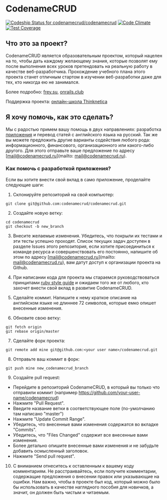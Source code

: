 # CodenameCRUD
[![Codeship Status for codenamecrud/codenamecrud](https://codeship.com/projects/60db15a0-dae1-0132-35e9-7e6cf4be967c/status?branch=master)](https://codeship.com/projects/79439)
[![Code Climate](https://codeclimate.com/github/codenamecrud/codenamecrud/badges/gpa.svg)](https://codeclimate.com/github/codenamecrud/codenamecrud)
[![Test Coverage](https://codeclimate.com/github/codenamecrud/codenamecrud/badges/coverage.svg)](https://codeclimate.com/github/codenamecrud/codenamecrud/coverage)
## Что это за проект?

CodenameCRUD является образовательным проектом, который нацелен на то, чтобы дать каждому желающему знания, которые позволят ему после выполнения всех уроков претендовать на реальную работу в качестве веб-разработчика. Прохождение учебного плана этого проекта станет отличным стартом в изучении веб-разработки даже для тех, кто никогда ею не занимался.

Более подробно: [frey.su](http://frey.su/codenamecrud-free-web-development-courses), [onrails.club](http://onrails.club/t/codenamecrud/346)

Поддержка проекта: [онлайн-школа Thinknetica](http://thinknetica.com)

## Я хочу помочь, как это сделать?

Мы с радостью примем вашу помощь в двух направлениях: разработка [приложения](https://github.com/codenamecrud/codenamecrud) и перевод статей с английского языка на русский. Так же вы можете предложить другие варианты содействия любого рода: информационного, финансового, организационного или какого-либо другого. Для этого отправьте ваше предложение по адресу [mail@codenamecrud.ru](mailto: mail@codenamecrud.ru).

### Как помочь с разработкой приложения?

Если вы хотите внести свой вклад в само приложение, проделайте следующие шаги:

1. Склонируйте репозиторий на свой компьютер:

```
git clone git@github.com:codenamecrud/codenamecrud.git
```

2. Создайте новую ветку:

```
cd codenamecrud
git checkout -b new_branch
```

3. Внесите желаемые изменения. Убедитесь, что покрыли их тестами и эти тесты успешно проходят.
Список текущих задач доступен в разделе Issues этого репозитория, если хотите присоединиться к команде ресурса и совершенствовать его постоянно, напишите об этом по адресу [mail@codenamecrud.ru](mailto: mail@codenamecrud.ru), вам датут доступ к организации проекта на Github.

4. При написании кода для проекта мы стараемся руководствоваться принципами [ruby style guide](https://github.com/arbox/ruby-style-guide/blob/master/README-ruRU.md) и ожидаем того же от любого, кто захочет внести свой вклад в развитие CodenameCRUD.

5. Сделайте коммит. Напишите к нему краткое описание на английском языке не длиннее 72 символов, которые емко опишет внесенные изменения.

6. Обновите свою ветку:

```
git fetch origin
git rebase origin/master
```

7. Сделайте форк проекта:

```
git remote add mine git@github.com:<your user name>/codenamecrud.git

```

8. Отправьте ваш коммит в форк:

```
git push mine new_codenamecrud_branch
```

9. Создайте pull request:

 - Перейдите в репозиторий CodenameCRUD, в который вы только что отправили коммит (например https://github.com/your-user-name/codenamecrud)
 - Нажмите "Pull Request".
 - Введите название ветки в соответствующее поле (по-умолчанию там написано "master")
 - Нажмите "Update Commit Range".
 - Убедитесь, что внесенные вами изменения содержатся во вкладке "Commits".
 - Убедитесь, что "Files Changed" содержит все внесенные вами изменения.
 - Более детально опишите внесенные вами изменения и не забудьте добавить осмысленный заголовок.
 - Нажмите "Send pull request".

10. С вниманием отнеситесь к оставленным к вашему коду комментариям. Не расстраивайтесь, если получите комментарии, содержащие предложения о внесении правок или указывающие на ошибки. Нам важно, чтобы в проекте был код, который можно было бы использовать в качестве наглядного пособия для новичков, а значит, он должен быть чистым и читаемым.
